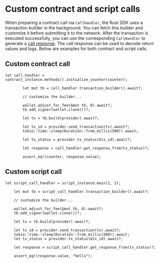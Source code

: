 # Custom contract and script calls

When preparing a contract call via `CallHandler`, the Rust SDK uses a transaction builder in the background. You can fetch this builder and customize it before submitting it to the network. After the transaction is executed successfully, you can use the corresponding `CallHandler` to generate a [call response](../calling-contracts/call-response.md). The call response can be used to decode return values and logs. Below are examples for both contract and script calls.

## Custom contract call

```rust,ignore
let call_handler = contract_instance.methods().initialize_counter(counter);

        let mut tb = call_handler.transaction_builder().await?;

        // customize the builder...

        wallet.adjust_for_fee(&mut tb, 0).await?;
        tb.add_signer(wallet.clone())?;

        let tx = tb.build(provider).await?;

        let tx_id = provider.send_transaction(tx).await?;
        tokio::time::sleep(Duration::from_millis(500)).await;

        let tx_status = provider.tx_status(&tx_id).await?;

        let response = call_handler.get_response_from(tx_status)?;

        assert_eq!(counter, response.value);
```

## Custom script call

```rust,ignore
let script_call_handler = script_instance.main(1, 2);

    let mut tb = script_call_handler.transaction_builder().await?;

    // customize the builder...

    wallet.adjust_for_fee(&mut tb, 0).await?;
    tb.add_signer(wallet.clone())?;

    let tx = tb.build(provider).await?;

    let tx_id = provider.send_transaction(tx).await?;
    tokio::time::sleep(Duration::from_millis(500)).await;
    let tx_status = provider.tx_status(&tx_id).await?;

    let response = script_call_handler.get_response_from(tx_status)?;

    assert_eq!(response.value, "hello");
```

